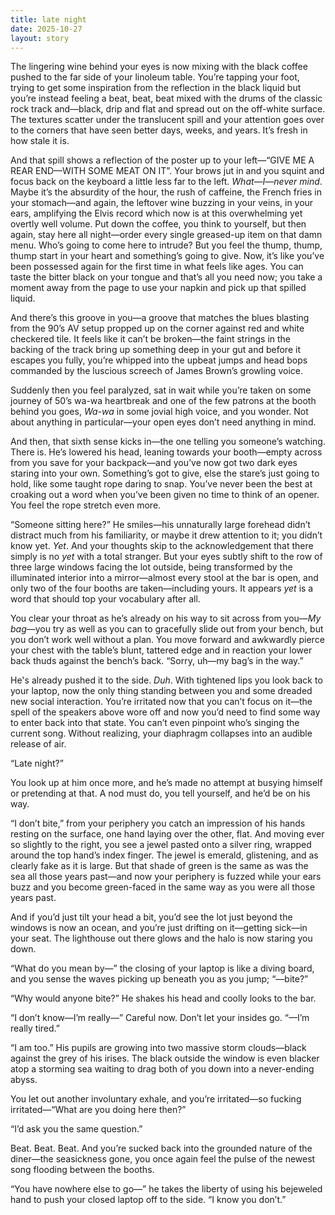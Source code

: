 ```yaml
---
title: late night
date: 2025-10-27
layout: story
---
```

The lingering wine behind your eyes is now mixing with the black coffee pushed to the far side of your linoleum table. You’re tapping your foot, trying to get some inspiration from the reflection in the black liquid but you’re instead feeling a beat, beat, beat mixed with the drums of the classic rock track and—black, drip and flat and spread out on the off-white surface. The textures scatter under the translucent spill and your attention goes over to the corners that have seen better days, weeks, and years. It’s fresh in how stale it is.  

And that spill shows a reflection of the poster up to your left—“GIVE ME A REAR END—WITH SOME MEAT ON IT”. Your brows jut in and you squint and focus back on the keyboard a little less far to the left. *What*—*I*—*never mind*. Maybe it’s the absurdity of the hour, the rush of caffeine, the French fries in your stomach—and again, the leftover wine buzzing in your veins, in your ears, amplifying the Elvis record which now is at this overwhelming yet overtly well volume. Put down the coffee, you think to yourself, but then again, stay here all night—order every single greased-up item on that damn menu. Who’s going to come here to intrude? But you feel the thump, thump, thump start in your heart and something’s going to give. Now, it’s like you’ve been possessed again for the first time in what feels like ages. You can taste the bitter black on your tongue and that’s all you need now; you take a moment away from the page to use your napkin and pick up that spilled liquid.  

And there’s this groove in you—a groove that matches the blues blasting from the 90’s AV setup propped up on the corner against red and white checkered tile. It feels like it can’t be broken—the faint strings in the backing of the track bring up something deep in your gut and before it escapes you fully, you’re whipped into the upbeat jumps and head bops commanded by the luscious screech of James Brown’s growling voice.  

Suddenly then you feel paralyzed, sat in wait while you’re taken on some journey of 50’s wa-wa heartbreak and one of the few patrons at the booth behind you goes, *Wa-wa* in some jovial high voice, and you wonder. Not about anything in particular—your open eyes don’t need anything in mind.  

And then, that sixth sense kicks in—the one telling you someone’s watching. There is. He’s lowered his head, leaning towards your booth—empty across from you save for your backpack—and you’ve now got two dark eyes staring into your own. Something’s got to give, else the stare’s just going to hold, like some taught rope daring to snap. You’ve never been the best at croaking out a word when you’ve been given no time to think of an opener. You feel the rope stretch even more.  

“Someone sitting here?” He smiles—his unnaturally large forehead didn’t distract much from his familiarity, or maybe it drew attention to it; you didn’t know yet. *Yet*. And your thoughts skip to the acknowledgement that there simply is no *yet* with a total stranger. But your eyes subtly shift to the row of three large windows facing the lot outside, being transformed by the illuminated interior into a mirror—almost every stool at the bar is open, and only two of the four booths are taken—including yours. It appears *yet* is a word that should top your vocabulary after all.  

You clear your throat as he’s already on his way to sit across from you—*My bag*—you try as well as you can to gracefully slide out from your bench, but you don’t work well without a plan. You move forward and awkwardly pierce your chest with the table’s blunt, tattered edge and in reaction your lower back thuds against the bench’s back. “Sorry, uh—my bag’s in the way.”  

He's already pushed it to the side. *Duh*. With tightened lips you look back to your laptop, now the only thing standing between you and some dreaded new social interaction. You’re irritated now that you can’t focus on it—the spell of the speakers above wore off and now you’d need to find some way to enter back into that state. You can’t even pinpoint who’s singing the current song. Without realizing, your diaphragm collapses into an audible release of air.  

“Late night?”  

You look up at him once more, and he’s made no attempt at busying himself or pretending at that. A nod must do, you tell yourself, and he’d be on his way.  

“I don’t bite,” from your periphery you catch an impression of his hands resting on the surface, one hand laying over the other, flat. And moving ever so slightly to the right, you see a jewel pasted onto a silver ring, wrapped around the top hand’s index finger. The jewel is emerald, glistening, and as clearly fake as it is large. But that shade of green is the same as was the sea all those years past—and now your periphery is fuzzed while your ears buzz and you become green-faced in the same way as you were all those years past.  

And if you’d just tilt your head a bit, you’d see the lot just beyond the windows is now an ocean, and you’re just drifting on it—getting sick—in your seat. The lighthouse out there glows and the halo is now staring you down.  

“What do you mean by—” the closing of your laptop is like a diving board, and you sense the waves picking up beneath you as you jump; “—bite?”  

“Why would anyone bite?” He shakes his head and coolly looks to the bar.  

“I don’t know—I’m really—” Careful now. Don’t let your insides go. “—I’m really tired.”  

“I am too.” His pupils are growing into two massive storm clouds—black against the grey of his irises. The black outside the window is even blacker atop a storming sea waiting to drag both of you down into a never-ending abyss.  

You let out another involuntary exhale, and you’re irritated—so fucking irritated—“What are you doing here then?”  

“I’d ask you the same question.”  

Beat. Beat. Beat. And you’re sucked back into the grounded nature of the diner—the seasickness gone, you once again feel the pulse of the newest song flooding between the booths.  

“You have nowhere else to go—” he takes the liberty of using his bejeweled hand to push your closed laptop off to the side. “I know you don’t.”  
